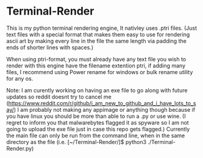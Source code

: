 # Terminal-Render
This is my python terminal rendering engine, It nativley uses .ptri files. (Just text files with a special format that makes them easy to use for rendering ascii art by making every line in the file the same length via padding the ends of shorter lines with spaces.)

When using ptri-format, you must already have any text file you wish to render with this engine have the filename extention ptri, if adding many files, I recommend using Power rename for windows or bulk rename utility for any os.

Note:
I am curently working on having an exe file to go along with future updates so reddit doesnt try to cancel me (https://www.reddit.com/r/github/i_am_new_to_github_and_i_have_lots_to_say/) I am probably not making any appimage or anything though because if you have linux you should be more than able to run a .py or use wine. (I regret to inform you that malwarebytes flagged it as spyware so I am not going to upload the exe file just in case this repo gets flagged.)
Currently the main file can only be run from the command line, when in the same directory as the file (i.e. [~/Terminal-Render/]$ python3 ./Terminal-Render.py)
